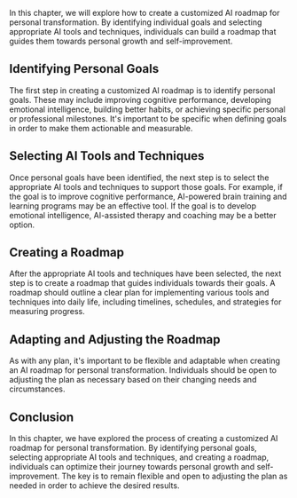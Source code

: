
In this chapter, we will explore how to create a customized AI roadmap for personal transformation. By identifying individual goals and selecting appropriate AI tools and techniques, individuals can build a roadmap that guides them towards personal growth and self-improvement.

Identifying Personal Goals
--------------------------

The first step in creating a customized AI roadmap is to identify personal goals. These may include improving cognitive performance, developing emotional intelligence, building better habits, or achieving specific personal or professional milestones. It's important to be specific when defining goals in order to make them actionable and measurable.

Selecting AI Tools and Techniques
---------------------------------

Once personal goals have been identified, the next step is to select the appropriate AI tools and techniques to support those goals. For example, if the goal is to improve cognitive performance, AI-powered brain training and learning programs may be an effective tool. If the goal is to develop emotional intelligence, AI-assisted therapy and coaching may be a better option.

Creating a Roadmap
------------------

After the appropriate AI tools and techniques have been selected, the next step is to create a roadmap that guides individuals towards their goals. A roadmap should outline a clear plan for implementing various tools and techniques into daily life, including timelines, schedules, and strategies for measuring progress.

Adapting and Adjusting the Roadmap
----------------------------------

As with any plan, it's important to be flexible and adaptable when creating an AI roadmap for personal transformation. Individuals should be open to adjusting the plan as necessary based on their changing needs and circumstances.

Conclusion
----------

In this chapter, we have explored the process of creating a customized AI roadmap for personal transformation. By identifying personal goals, selecting appropriate AI tools and techniques, and creating a roadmap, individuals can optimize their journey towards personal growth and self-improvement. The key is to remain flexible and open to adjusting the plan as needed in order to achieve the desired results.
